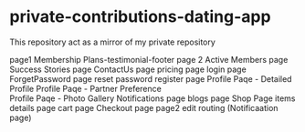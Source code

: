 # private-contributions-dating-app

This repository act as a mirror of my private repository

page1 Membership Plans-testimonial-footer 
page 2
Active Members page
Success Stories page 
ContactUs page
pricing page 
login page 
ForgetPassword page
reset password
register page 
Profile Paqe - Detailed Profile
Profile Paqe - Partner Preference   
Profile Paqe - Photo Gallery
Notifications page
blogs page
Shop Page 
items details page
cart page
Checkout page 
page2 edit 
routing (Notificaation page)    
 
